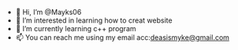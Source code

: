 - 👋 Hi, I’m @Mayks06
- 👀 I’m interested in learning how to creat website
- 🌱 I’m currently learning c++ program
- 📫 You can reach me using my email acc:deasismyke@gmail.com

<!---
Mayks06/Mayks06 is a ✨ special ✨ repository because its `README.md` (this file) appears on your GitHub profile.
You can click the Preview link to take a look at your changes.
--->
